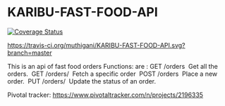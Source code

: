 # KARIBU-FAST-FOOD-API

[![Coverage Status](https://coveralls.io/repos/github/muthigani/Fast-Food-Fast-API/badge.svg?branch=develop)](https://coveralls.io/github/muthigani/Fast-Food-Fast-API?branch=develop)

https://travis-ci.org/muthigani/KARIBU-FAST-FOOD-API.svg?branch=master

This is an api of fast food orders
Functions: are :
GET /orders  Get all the orders. 
GET /orders/<orderId>  Fetch a specific order 
POST /orders  Place a new order. 
PUT /orders/<orderId>  Update the status of an order. 

Pivotal tracker:
https://www.pivotaltracker.com/n/projects/2196335

